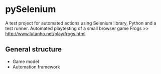 # pySelenium

A test project for automated actions using Selenium library, Python and a test runner.
Automated playtesting of a small browser game Frogs >> http://www.lutanho.net/play/frogs.html

## General structure

* Game model
* Automation framework
